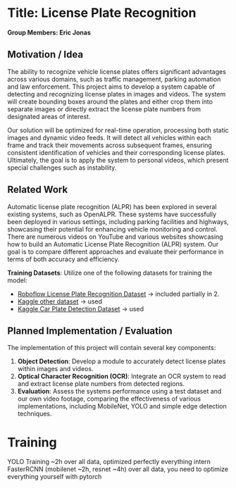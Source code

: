 # Title: License Plate Recognition
**Group Members: Eric Jonas**

## Motivation / Idea
The ability to recognize vehicle license plates offers significant advantages across various domains, such as traffic management, parking automation and law enforcement. This project aims to develop a system capable of detecting and recognizing license plates in images and videos. The system will create bounding boxes around the plates and either crop them into separate images or directly extract the license plate numbers from designated areas of interest.

Our solution will be optimized for real-time operation, processing both static images and dynamic video feeds. It will detect all vehicles within each frame and track their movements across subsequent frames, ensuring consistent identification of vehicles and their corresponding license plates.
Ultimately, the goal is to apply the system to personal videos, which present special challenges such as instability.

## Related Work
Automatic license plate recognition (ALPR) has been explored in several existing systems, such as OpenALPR. These systems have successfully been deployed in various settings, including parking facilities and highways, showcasing their potential for enhancing vehicle monitoring and control. 
There are numerous videos on YouTube and various websites showcasing how to build an Automatic License Plate Recognition (ALPR) system. Our goal is to compare different approaches and evaluate their performance in terms of both accuracy and efficiency.

**Training Datasets**: Utilize one of the following datasets for training the model:
   - [Roboflow License Plate Recognition Dataset](https://universe.roboflow.com/roboflow-universe-projects/license-plate-recognition-rxg4e/dataset/4) -> included partially in 2.
   - [Kaggle other dataset](https://www.kaggle.com/datasets/fareselmenshawii/large-license-plate-dataset/code) -> used
   - [Kaggle Car Plate Detection Dataset](https://www.kaggle.com/datasets/andrewmvd/car-plate-detection?select=images) -> used

## Planned Implementation / Evaluation
The implementation of this project will contain several key components:

1. **Object Detection**: Develop a module to accurately detect license plates within images and videos.
2. **Optical Character Recognition (OCR)**: Integrate an OCR system to read and extract license plate numbers from detected regions.
3. **Evaluation**: Assess the systems performance using a test dataset and our own video footage, comparing the effectiveness of various implementations, including MobileNet, YOLO and simple edge detection techniques.


# Training

YOLO Training ~2h over all data, optimized perfectly everything intern
FasterRCNN (mobilenet ~2h, resnet ~4h) over all data, you need to optimize everything yourself with pytorch
